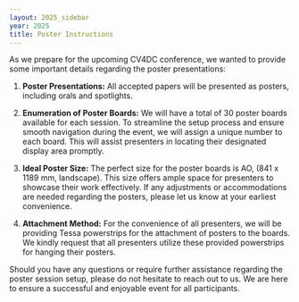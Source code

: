 ```yaml
---
layout: 2025_sidebar
year: 2025
title: Poster Instructions
---
```


As we prepare for the upcoming CV4DC conference, we wanted to provide some important details regarding the poster presentations:

1. **Poster Presentations:** All accepted papers will be presented as posters, including orals and spotlights.

2. **Enumeration of Poster Boards:** We will have a total of 30 poster boards available for each session. To streamline the setup process and ensure smooth navigation during the event, we will assign a unique number to each board. This will assist presenters in locating their designated display area promptly.
3. **Ideal Poster Size:** The perfect size for the poster boards is AO, (841 x 1189 mm, landscape). This size offers ample space for presenters to showcase their work effectively. If any adjustments or accommodations are needed regarding the posters, please let us know at your earliest convenience.
4. **Attachment Method:** For the convenience of all presenters, we will be providing Tessa powerstrips for the attachment of posters to the boards.
We kindly request that all presenters utilize these provided powerstrips for hanging their posters.

Should you have any questions or require further assistance regarding the poster session setup, please do not hesitate to reach out to us. We are here to ensure a successful and enjoyable event for all participants.

<!-- Each poster will have its own poster board. Please refer to the image below with
diagrams for the possible maximum dimensions of a poster. 

The poster board has two panels that can be used for display. It is possible to
use a single panel for a portrait poster or both panels for either a portrait
or landscape poster. 

The maximum dimensions for a **single panel** poster (portrait only) are 800 mm in
width x 1050 mm in height, which is marked in **<span style="color: #0BDA51">green</span>** in the image. 

The maximum dimensions for a **two-panel poster** (accommodates portrait and
landscape) are 1650 mm in width x 1050 mm in height, which is marked **<span style="color: #DC143C">red</span>**
in the image. One poster can span both panels.

Magnets and two-sided tape will be provided so that you can affix your poster
to the poster board. Your paper is assigned a poster id 
(see [list]({{site.url}}/{{page.year}}/accepted-papers)), which
locates your poster board in one of the three poster halls: A, B, or C (see
[map]({{site.url}}/{{page.year}}/venue)).
The poster id will be labeled on the poster board.

The conference does not offer poster printing services. However, there are
shops close to the venue that offer printing services. Here are some of them,
although feel free to reach for another provider.
- [M & P Copier](https://www.mpcopier.cz/): for posters up to A0, less than 10 min walk from the
  venue.
- [AK-ATELIER](https://ak-atelier-spol-s-ro.business.site/): less than 10 min
  walk from the conference venue (the attendant is not english speaking though) -->


<!-- <div class="col-md-12 assia" style="text-align: center">
<img src="{{site.url}}/img/2022/campus_plan/poster_example.png" style="width:85%;text-align:center;"/>
</div>

<br>
<br>

<h3 class="centre">Poster map</h3>

<div class="col-md-12 assia" style="text-align: center">
<img src="{{site.url}}/img/2022/campus_plan/CV4DC_floorplan.png" style="width:85%;text-align:center;"/>
</div> -->
